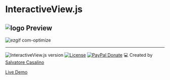 # InteractiveView.js
![logo](https://user-images.githubusercontent.com/52408587/90302106-5036e880-dea4-11ea-8abf-5cc39835179f.jpg)
Preview
---
![ezgif com-optimize](https://user-images.githubusercontent.com/52408587/90302671-1d8eef00-dea8-11ea-9658-54da272d1e6c.gif)

---

![InteractiveView.js version](http://img.shields.io/badge/InteractiveView.js-v0.0.1-brightgreen.svg)
[![License](https://img.shields.io/badge/License-GPL-blue.svg)](https://www.gnu.org/licenses/gpl-3.0.html)
[![PayPal Donate](https://img.shields.io/badge/donate-PayPal.me-ff69b4.svg)](https://www.paypal.me/salvatorecasalino/10)
:computer: Created by [Salvatore Casalino](https://twitter.com/sasycas1996)


[Live Demo](https://www.salvatorecasalino.it/interactive-resume)
